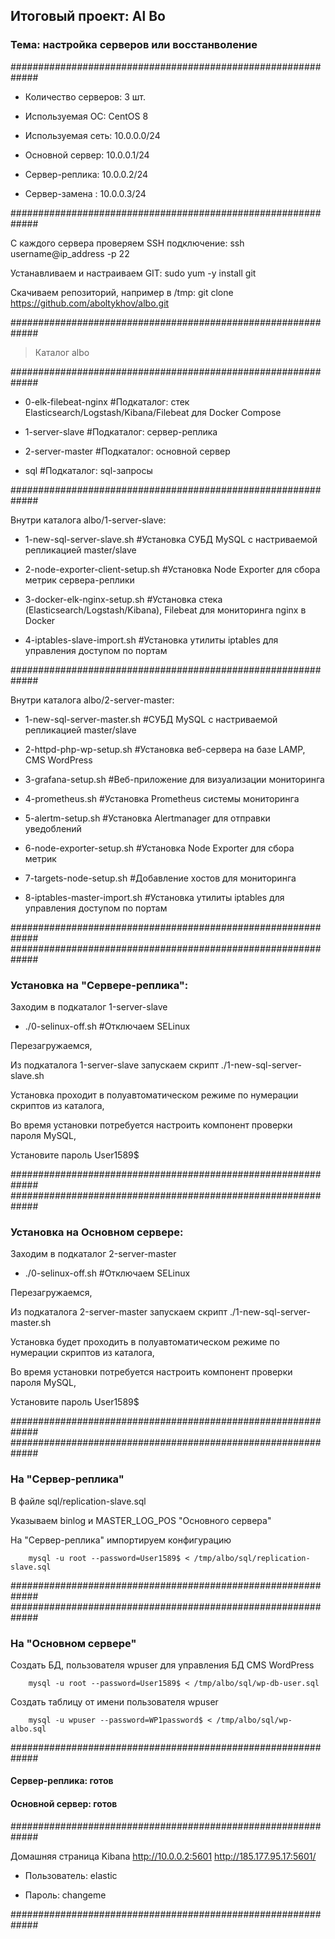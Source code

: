 ## Итоговый проект: Al Bo

### Тема: настройка серверов или восстанволение

#############################################################

- Количество серверов: 3 шт.

- Используемая ОС: CentOS 8

- Используемая сеть: 10.0.0.0/24

- Основной сервер: 10.0.0.1/24

- Сервер-реплика: 10.0.0.2/24

- Сервер-замена : 10.0.0.3/24 

#############################################################

С каждого сервера проверяем SSH подключение: 
        ssh username@ip_address -p 22

Устанавливаем и настраиваем GIT: 
        sudo yum -y install git

Скачиваем репозиторий, например в /tmp: 
        git clone https://github.com/aboltykhov/albo.git

#############################################################

>Каталог albo

#############################################################

- 0-elk-filebeat-nginx			#Подкаталог: стек Elasticsearch/Logstash/Kibana/Filebeat для Docker Compose

- 1-server-slave				#Подкаталог: сервер-реплика

- 2-server-master				#Подкаталог: основной сервер

- sql					      		#Подкаталог: sql-запросы 

#############################################################

Внутри каталога albo/1-server-slave:

- 1-new-sql-server-slave.sh		#Установка СУБД MySQL c настриваемой репликацией master/slave

- 2-node-exporter-client-setup.sh	#Установка Node Exporter для сбора метрик сервера-реплики

- 3-docker-elk-nginx-setup.sh		#Установка стека (Elasticsearch/Logstash/Kibana), Filebeat для мониторинга nginx в Docker

- 4-iptables-slave-import.sh		#Установка утилиты iptables для управления доступом по портам

#############################################################

Внутри каталога albo/2-server-master:

- 1-new-sql-server-master.sh		#СУБД MySQL c настриваемой репликацией master/slave

- 2-httpd-php-wp-setup.sh		#Установка веб-сервера на базе LAMP, CMS WordPress

- 3-grafana-setup.sh				#Веб-приложение для визуализации мониторинга

- 4-prometheus.sh				#Установка Prometheus системы мониторинга 

- 5-alertm-setup.sh				#Установка Alertmanager для отправки уведоблений

- 6-node-exporter-setup.sh		#Установка Node Exporter для сбора метрик

- 7-targets-node-setup.sh			#Добавление хостов для мониторинга

- 8-iptables-master-import.sh		#Установка утилиты iptables для управления доступом по портам

#############################################################
#############################################################

### Установка на "Сервере-реплика":

Заходим в подкаталог 1-server-slave

- ./0-selinux-off.sh #Отключаем SELinux

Перезагружаемся,

Из подкаталога 1-server-slave запускаем скрипт ./1-new-sql-server-slave.sh

Установка проходит в полуавтоматическом режиме по нумерации скриптов из каталога,

Во время установки потребуется настроить компонент проверки пароля MySQL, 

Установите пароль User1589$

#############################################################
#############################################################

### Установка на Основном сервере:

Заходим в подкаталог 2-server-master

- ./0-selinux-off.sh #Отключаем SELinux

Перезагружаемся,

Из подкаталога 2-server-master запускаем скрипт  ./1-new-sql-server-master.sh

Установка будет проходить в полуавтоматическом режиме по нумерации скриптов из каталога,

Во время установки потребуется настроить компонент проверки пароля MySQL, 

Установите пароль User1589$

#############################################################
#############################################################

### На "Сервер-реплика"

В файле sql/replication-slave.sql

Указываем binlog и MASTER_LOG_POS "Основного сервера"

На "Сервер-реплика" импортируем конфигурацию

        mysql -u root --password=User1589$ < /tmp/albo/sql/replication-slave.sql

#############################################################
#############################################################

### На "Основном сервере"

Создать БД, пользователя wpuser для управления БД CMS WordPress

        mysql -u root --password=User1589$ < /tmp/albo/sql/wp-db-user.sql

Создать таблицу от имени пользователя wpuser

        mysql -u wpuser --password=WP1password$ < /tmp/albo/sql/wp-albo.sql

#############################################################

#### Сервер-реплика: готов

#### Основной сервер: готов

#############################################################

Домашняя страница Kibana http://10.0.0.2:5601 http://185.177.95.17:5601/

- Пользователь: elastic

- Пароль: changeme

#############################################################
